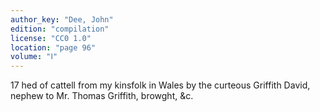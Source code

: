 ```yaml
---
author_key: "Dee, John"
edition: "compilation"
license: "CC0 1.0"
location: "page 96"
volume: "Ⅰ"
---
```

17 hed of cattell from my kinsfolk in Wales by the curteous Griffith David,
nephew to Mr. Thomas Griffith, browght, &c.

